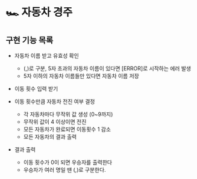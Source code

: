 # 🏎️ 자동차 경주

## 구현 기능 목록

- 자동차 이름 받고 유효성 확인
  - (,)로 구분, 5자 초과의 자동차 이름이 있다면 [ERROR]로 시작하는 에러 발생
  - 5자 이하의 자동차 이름들만 있다면 자동차 이름 저장
- 이동 횟수 입력 받기

- 이동 횟수만큼 자동차 전진 여부 결정
  - 각 자동차마다 무작위 값 생성 (0~9까지)
  - 무작위 값이 4 이상이면 전진
  - 모든 자동차가 완료되면 이동횟수 1 감소
  - 모든 자동차의 결과 출력
- 결과 출력
  - 이동 횟수가 0이 되면 우승자를 출력한다
  - 우승자가 여러 명일 땐 (,)로 구분한다.
